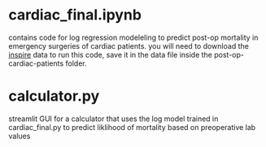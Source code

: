 # cardiac_final.ipynb

contains code for log regression modeleling to predict post-op mortality in emergency surgeries of cardiac patients.  you will need to download the [inspire](https://physionet.org/content/inspire/1.2/) data to run this code, save it in the data file inside the post-op-cardiac-patients folder.  

# calculator.py

streamlit GUI for a calculator that uses the log model trained in cardiac_final.py to predict liklihood of mortality based on preoperative lab values

